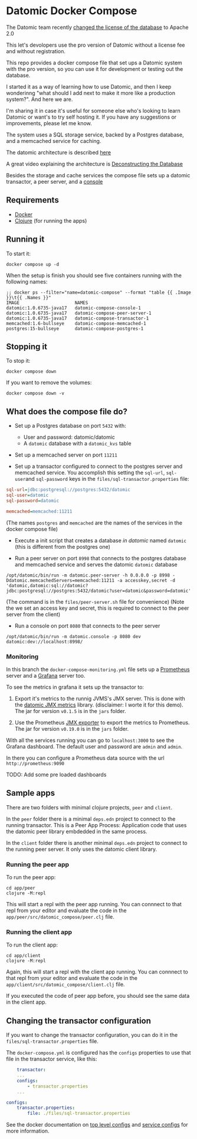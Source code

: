 # Datomic Docker Compose

The Datomic team recently [changed the license of the database](https://blog.datomic.com/2023/04/datomic-is-free.html) to Apache 2.0

This let's devolopers use the pro version of Datomic without a license fee and without registration.

This repo provides a docker compose file that set ups a Datomic system with the pro version, so you can use it for development or testing out the database.

I started it as a way of learning how to use Datomic, and then I keep wonderinng "what should I add next to make it more like a production system?". And here we are.

I'm sharing it in case it's useful for someone else who's looking to learn Datomic or want's to try self hosting it. If you have any suggestions or improvements, please let me know.

The system uses a SQL storage service, backed by a Postgres database, and a memcached service for caching.

The datomic architecture is described [here](https://docs.datomic.com/pro/overview/architecture.html)

A great video explaining the architecture is [Deconstructing the Database](https://www.infoq.com/presentations/Deconstructing-Database/)

Besides the storage and cache services the compose file sets up a datomic transactor, a peer server, and a [console](https://docs.datomic.com/pro/other-tools/console.html)

## Requirements

- [Docker](https://docs.docker.com/engine/install/)
- [Clojure](https://clojure.org/guides/install_clojure) (for running the apps)

## Running it

To start it:

```shell
docker compose up -d
```

When the setup is finish you should see five containers running with the following names:

```shell
;; docker ps --filter="name=datomic-compose" --format "table {{ .Image }}\t{{ .Names }}"
IMAGE                     NAMES
datomic:1.0.6735-java17   datomic-compose-console-1
datomic:1.0.6735-java17   datomic-compose-peer-server-1
datomic:1.0.6735-java17   datomic-compose-transactor-1
memcached:1.6-bullseye    datomic-compose-memcached-1
postgres:15-bullseye      datomic-compose-postgres-1
```

## Stopping it

To stop it:

```shell
docker compose down
```

If you want to remove the volumes:

```shell
docker compose down -v
```

## What does the compose file do?

- Set up a Postgres database on port `5432` with:
    - User and password: datomic/datomic
    - A `datomic` database with a `datomic_kvs` table

- Set up a memcached server on port `11211`

- Set up a transactor configured to connect to the postgres server and memcached service. You accomplish this setting the `sql-url`, `sql-user`and `sql-password` keys in the `files/sql-transactor.properties` file: 

```ini
sql-url=jdbc:postgresql://postgres:5432/datomic
sql-user=datomic
sql-password=datomic

memcached=memcached:11211
```

(The names `postgres` and `memcached` are the names of the services in the docker compose file)

- Execute a init script that creates a database _in datomic_ named `datomic` (this is different from the postgres one)

- Run a peer server on port `8998` that connects to the postgres database and memcached service and serves the datomic `datomic` database

```shell
/opt/datomic/bin/run -m datomic.peer-server -h 0.0.0.0 -p 8998 -Ddatomic.memcachedServers=memcached:11211 -a accesskey,secret -d 'datomic,datomic:sql://datomic?jdbc:postgresql://postgres:5432/datomic?user=datomic&password=datomic'
```

(The command is in the `files/peer-server.sh` file for convenience)
(Note the we set an access key and secret, this is required to connect to the peer server from the client)

- Run a console on port `8080` that connects to the peer server

```shell
/opt/datomic/bin/run -m datomic.console -p 8080 dev datomic:dev://localhost:8998/
```

### Monitoring

In this branch the `docker-compose-monitoring.yml` file sets up a [Prometheus](https://prometheus.io/) server and a [Grafana](https://grafana.com/) server too. 

To see the metrics in grafana it sets up the transactor to:

1. Export it's metrics to the runnig JVMS's JMX server. This is done with the [datomic JMX metrics](https://github.com/galuque/datomic-jmx-metrics/) library. (disclaimer: I worte it for this demo). The jar for version `v0.1.5` is in the `jars` folder.

2. Use the Prometheus [JMX exporter](https://github.com/prometheus/jmx_exporter) to export the metrics to Prometheus. The jar for version `v0.19.0` is in the `jars` folder.

With all the services running you can go to `localhost:3000` to see the Grafana dashboard. The default user and password are `admin` and `admin`.

In there you can configure a Prometheus data source with the url `http://prometheus:9090`

TODO: Add some pre loaded dashboards

## Sample apps

There are two folders with minimal clojure projects, `peer` and `client`.

In the `peer` folder there is a minimal `deps.edn` project to connect to the running transactor. This is a Peer App Process: Application code that uses the datomic peer library embdedded in the same process.

In the `client` folder there is another minimal `deps.edn` project to connect to the running peer server. It only uses the datomic client library.

### Running the peer app

To run the peer app:

```shell
cd app/peer
clojure -M:repl
```

This will start a repl with the peer app running. You can connnect to that repl from your editor and evaluate the code in the `app/peer/src/datomic_compose/peer.clj` file.

### Running the client app

To run the client app:

```shell
cd app/client
clojure -M:repl
```

Again, this will start a repl with the client app running. You can connnect to that repl from your editor and evaluate the code in the `app/client/src/datomic_compose/client.clj` file.

If you executed the code of peer app before, you should see the same data in the client app.

## Changing the transactor configuration

If you want to change the transactor configuration, you can do it in the `files/sql-transactor.properties` file.

The `docker-compose.yml` is configured has the `configs` properties to use that file in the transactor service, like this:

```yaml
    transactor:
    ...
    configs:
        - transactor.properties
    ...

configs:
    transactor.properties:
        file: ./files/sql-transactor.properties
```

See the docker documentation on [top level configs](https://docs.docker.com/compose/compose-file/08-configs/) and [service configs](https://docs.docker.com/compose/compose-file/05-services/#configs) for more information.
